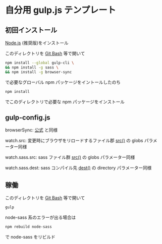 # 自分用 gulp.js テンプレート

## 初回インストール

[Node.js](https://nodejs.org/ja/) (推奨版)をインストール

このディレクトリを [Git Bash](https://gitforwindows.org/) 等で開いて

``` sh
npm install --global gulp-cli \
&& npm install -g sass \
&& npm install -g browser-sync
```

で必要なグローバル npm パッケージをイントールしたのち

``` sh
npm install
```

でこのディレクトリで必要な npm パッケージをインストール

## gulp-config.js

browserSync:
  [公式](https://browsersync.io/docs/options) と同様

watch.src:
  変更時にブラウザをリロードするファイル郡
  [src()](https://gulpjs.com/docs/en/api/src) の globs パラメーター同様

watch.sass.src:
  sass ファイル群
  [src()](https://gulpjs.com/docs/en/api/src) の globs パラメーター同様

watch.sass.dest:
  sass コンパイル先
  [dest()](https://gulpjs.com/docs/en/api/dest) の directory パラメーター同様

## 稼働

このディレクトリを [Git Bash](https://gitforwindows.org/) 等で開いて

``` sh
gulp
```

node-sass 系のエラーが出る場合は

``` sh
npm rebuild node-sass
```

で node-sass をリビルド